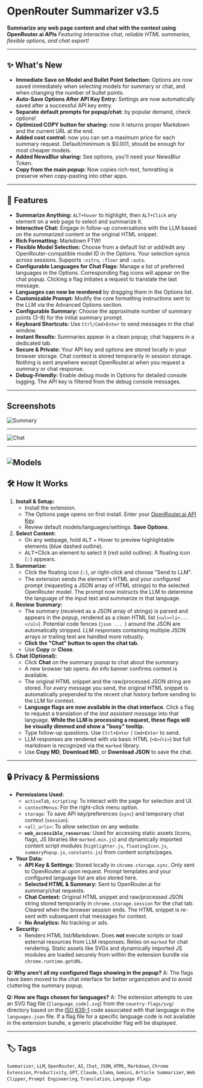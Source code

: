 # OpenRouter Summarizer v3.5

**Summarize any web page content and chat with the context using OpenRouter.ai APIs**
_Featuring interactive chat, reliable HTML summaries, flexible options, and chat export!_

---

## ✨ What's New

- **Immediate Save on Model and Bullet Point Selection:** Options are now saved immediately when selecting models for summary or chat, and when changing the number of bullet points.
- **Auto-Save Options After API Key Entry:** Settings are now automatically saved after a successful API key entry.
- **Separate default prompts for popup/chat:** by popular demand, check options!
- **Optimized COPY button for sharing:** now it returns proper Markdown and the current URL at the end.
- **Added cost control:** now you can set a maximum price for each summary request. Default/minimum is $0.001, should be enough for most cheaper models.
- **Added NewsBlur sharing:** See options, you'll need your NewsBlur Token.
- **Copy from the main popup:** Now copies rich-text, fomratting is preserve when copy-pasting into other apps.

---

## 🚀 Features

- **Summarize Anything:** `ALT+hover` to highlight, then `ALT+Click` any element on a web page to select and summarize it.
- **Interactive Chat:** Engage in follow-up conversations with the LLM based on the summarized content or the original HTML snippet.
- **Rich Formatting:** Markdown FTW!
- **Flexible Model Selection:** Choose from a default list or add/edit any OpenRouter-compatible model ID in the Options. Your selection syncs across sessions. Supports `:nitro`, `:floor` and `:auto`.
- **Configurable Languages for Chat Flags:** Manage a list of preferred languages in the Options. Corresponding flag icons will appear on the chat popup. Clicking a flag initiates a request to translate the last message.
- **Languages can now be reordered** by dragging them in the Options list.
- **Customizable Prompt:** Modify the core formatting instructions sent to the LLM via the Advanced Options section.
- **Configurable Summary:** Choose the approximate number of summary points (3-8) for the initial summary prompt.
- **Keyboard Shortcuts:** Use `Ctrl/Cmd+Enter` to send messages in the chat window.
- **Instant Results:** Summaries appear in a clean popup; chat happens in a dedicated tab.
- **Secure & Private:** Your API key and options are stored locally in your browser storage. Chat context is stored temporarily in session storage. Nothing is sent anywhere except OpenRouter.ai when you request a summary or chat response.
- **Debug-Friendly:** Enable debug mode in Options for detailed console logging. The API key is filtered from the debug console messages.

---

## Screenshots

![Summary](media/summary.png)

---

![Chat](media/chat.png)

---

## ![Models](media/models.png)

## 🛠️ How It Works

1.  **Install & Setup:**
    - Install the extension.
    - The Options page opens on first install. Enter your [OpenRouter.ai API Key](https://openrouter.ai/keys).
    - Review default models/languages/settings. **Save Options**.
2.  **Select Content:**
    - On any webpage, hold <kbd>ALT</kbd> + Hover to preview highlightable elements (blue dashed outline).
    - <kbd>ALT</kbd>+Click an element to select it (red solid outline). A floating icon (💡) appears.
3.  **Summarize:**
    - Click the floating icon (💡), _or_ right-click and choose "Send to LLM".
    - The extension sends the element's HTML and your configured prompt (requesting a JSON array of HTML strings) to the selected OpenRouter model. The prompt now instructs the LLM to determine the language of the input text and summarize in that language.
4.  **Review Summary:**
    - The summary (received as a JSON array of strings) is parsed and appears in the popup, rendered as a clean HTML list (`<ul><li>...</ul>`). Potential code fences (`json ... `) around the JSON are automatically stripped. LLM responses containing multiple JSON arrays or trailing text are handled more robustly.
    - **Click the "Chat" button to open the chat tab.**
    - Use **Copy** or **Close**.
5.  **Chat (Optional):**
    - Click **Chat** on the summary popup to chat about the summary.
    - A new browser tab opens. An info banner confirms context is available.
    - The original HTML snippet and the raw/processed JSON string are stored. For _every_ message you send, the original HTML snippet is automatically prepended to the recent chat history before sending to the LLM for context.
    - **Language flags are now available in the chat interface.** Click a flag to request a translation of the _last assistant message_ into that language. **While the LLM is processing a request, these flags will be visually dimmed and show a "busy" tooltip.**
    - Type follow-up questions. Use `Ctrl+Enter` / `Cmd+Enter` to send.
    - LLM responses are rendered with via basic HTML (`<b>`/`<i>`) but full markdown is recognized via the `marked` library.
    - Use **Copy MD**, **Download MD**, or **Download JSON** to save the chat.

---

## 🔒 Privacy & Permissions

- **Permissions Used:**
  - `activeTab`, `scripting`: To interact with the page for selection and UI.
  - `contextMenus`: For the right-click menu option.
  - `storage`: To save API key/preferences (`sync`) and temporary chat context (`session`).
  - `<all_urls>`: To allow selection on any website.
  - **`web_accessible_resources`**: Used for accessing static assets (icons, flags, JS libraries like `marked.min.js`) and dynamically imported content script modules (`highlighter.js`, `floatingIcon.js`, `summaryPopup.js`, `constants.js`) from content scripts/pages.
- **Your Data:**
  - **API Key & Settings:** Stored locally in `chrome.storage.sync`. Only sent to OpenRouter.ai upon request. Prompt templates and your configured language list are also stored here.
  - **Selected HTML & Summary:** Sent to OpenRouter.ai for summary/chat requests.
  - **Chat Context:** Original HTML snippet and raw/processed JSON string stored temporarily in `chrome.storage.session` for the chat tab. Cleared when the browser session ends. The HTML snippet is re-sent with subsequent chat messages for context.
  - **No Analytics:** No tracking or ads.
- **Security:**
  - Renders HTML list/Markdown. Does **not** execute scripts or load external resources from LLM responses. Relies on `marked` for chat rendering. Static assets like SVGs and dynamically imported JS modules are loaded securely from within the extension bundle via `chrome.runtime.getURL`.

**Q: Why aren't all my configured flags showing in the popup?**
A: The flags have been moved to the chat interface for better organization and to avoid cluttering the summary popup.

**Q: How are flags chosen for languages?**
A: The extension attempts to use an SVG flag file (`[language_code].svg`) from the `country-flags/svg/` directory based on the <a href="https://en.wikipedia.org/wiki/ISO_639-1" target="_blank">ISO 639-1</a> code associated with that language in the `languages.json` file. If a flag file for a specific language code is not available in the extension bundle, a generic placeholder flag will be displayed.

---

## 🏷️ Tags

`Summarizer`, `LLM`, `OpenRouter`, `AI`, `Chat`, `JSON`, `HTML`, `Markdown`, `Chrome Extension`, `Productivity`, `GPT`, `Claude`, `Llama`, `Gemini`, `Article Summarizer`, `Web Clipper`, `Prompt Engineering`, `Translation`, `Language Flags`
